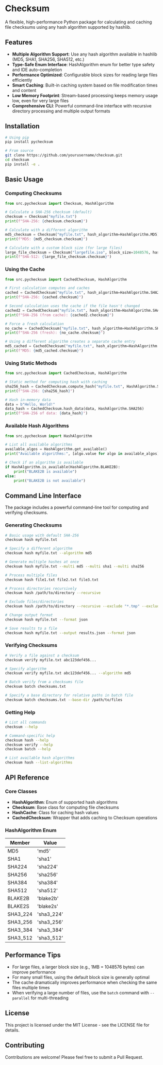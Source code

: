 # Checksum

A flexible, high-performance Python package for calculating and caching file checksums using any hash algorithm supported by hashlib.

## Features

- **Multiple Algorithm Support**: Use any hash algorithm available in hashlib (MD5, SHA1, SHA256, SHA512, etc.)
- **Type-Safe Enum Interface**: HashAlgorithm enum for better type safety and IDE auto-completion
- **Performance Optimized**: Configurable block sizes for reading large files efficiently
- **Smart Caching**: Built-in caching system based on file modification times and content
- **Low Memory Footprint**: Stream-based processing keeps memory usage low, even for very large files
- **Comprehensive CLI**: Powerful command-line interface with recursive directory processing and multiple output formats

## Installation

```bash
# Using pip
pip install pychecksum

# From source
git clone https://github.com/yourusername/checksum.git
cd checksum
pip install -e .
```

## Basic Usage

### Computing Checksums

```python
from src.pychecksum import Checksum, HashAlgorithm

# Calculate a SHA-256 checksum (default)
checksum = Checksum("myfile.txt")
print(f"SHA-256: {checksum.checksum}")

# Calculate with a different algorithm
md5_checksum = Checksum("myfile.txt", hash_algorithm=HashAlgorithm.MD5)
print(f"MD5: {md5_checksum.checksum}")

# Calculate with a custom block size (for large files)
large_file_checksum = Checksum("largefile.iso", block_size=1048576, hash_algorithm=HashAlgorithm.SHA512)
print(f"SHA-512: {large_file_checksum.checksum}")
```

### Using the Cache

```python
from src.pychecksum import CachedChecksum, HashAlgorithm

# First calculation computes and caches
cached = CachedChecksum("myfile.txt", hash_algorithm=HashAlgorithm.SHA256)
print(f"SHA-256: {cached.checksum}")

# Second calculation uses the cache if the file hasn't changed
cached2 = CachedChecksum("myfile.txt", hash_algorithm=HashAlgorithm.SHA256)
print(f"SHA-256 (from cache): {cached2.checksum}")

# Force a fresh calculation
no_cache = CachedChecksum("myfile.txt", hash_algorithm=HashAlgorithm.SHA256, use_cache=False)
print(f"SHA-256 (fresh): {no_cache.checksum}")

# Using a different algorithm creates a separate cache entry
md5_cached = CachedChecksum("myfile.txt", hash_algorithm=HashAlgorithm.MD5)
print(f"MD5: {md5_cached.checksum}")
```

### Using Static Methods

```python
from src.pychecksum import CachedChecksum, HashAlgorithm

# Static method for computing hash with caching
sha256_hash = CachedChecksum.compute_hash("myfile.txt", HashAlgorithm.SHA256)
print(f"SHA-256: {sha256_hash}")

# Hash in-memory data
data = b"Hello, World!"
data_hash = CachedChecksum.hash_data(data, HashAlgorithm.SHA256)
print(f"SHA-256 of data: {data_hash}")
```

### Available Hash Algorithms

```python
from src.pychecksum import HashAlgorithm

# List all available algorithms
available_algos = HashAlgorithm.get_available()
print("Available algorithms:", [algo.value for algo in available_algos])

# Check if an algorithm is available
if HashAlgorithm.is_available(HashAlgorithm.BLAKE2B):
    print("BLAKE2B is available")
else:
    print("BLAKE2B is not available")
```

## Command Line Interface

The package includes a powerful command-line tool for computing and verifying checksums.

### Generating Checksums

```bash
# Basic usage with default SHA-256
checksum hash myfile.txt

# Specify a different algorithm
checksum hash myfile.txt --algorithm md5

# Generate multiple hashes at once
checksum hash myfile.txt --multi md5 --multi sha1 --multi sha256

# Process multiple files
checksum hash file1.txt file2.txt file3.txt

# Process directories recursively
checksum hash /path/to/directory --recursive

# Exclude files/directories
checksum hash /path/to/directory --recursive --exclude "*.tmp" --exclude "*cache*"

# Change output format
checksum hash myfile.txt --format json

# Save results to a file
checksum hash myfile.txt --output results.json --format json
```

### Verifying Checksums

```bash
# Verify a file against a checksum
checksum verify myfile.txt abc123def456...

# Specify algorithm
checksum verify myfile.txt abc123def456... --algorithm md5

# Batch verify from a checksums file
checksum batch checksums.txt

# Specify a base directory for relative paths in batch file
checksum batch checksums.txt --base-dir /path/to/files
```

### Getting Help

```bash
# List all commands
checksum --help

# Command-specific help
checksum hash --help
checksum verify --help
checksum batch --help

# List available hash algorithms
checksum hash --list-algorithms
```

## API Reference

### Core Classes

- **HashAlgorithm**: Enum of supported hash algorithms
- **Checksum**: Base class for computing file checksums
- **HashCache**: Class for caching hash values
- **CachedChecksum**: Wrapper that adds caching to Checksum operations

### HashAlgorithm Enum

| Member   | Value     |
|----------|-----------|
| MD5      | 'md5'     |
| SHA1     | 'sha1'    |
| SHA224   | 'sha224'  |
| SHA256   | 'sha256'  |
| SHA384   | 'sha384'  |
| SHA512   | 'sha512'  |
| BLAKE2B  | 'blake2b' |
| BLAKE2S  | 'blake2s' |
| SHA3_224 | 'sha3_224'|
| SHA3_256 | 'sha3_256'|
| SHA3_384 | 'sha3_384'|
| SHA3_512 | 'sha3_512'|

## Performance Tips

- For large files, a larger block size (e.g., 1MB = 1048576 bytes) can improve performance
- For many small files, using the default block size is generally optimal
- The cache dramatically improves performance when checking the same files multiple times
- When verifying a large number of files, use the `batch` command with `--parallel` for multi-threading

## License

This project is licensed under the MIT License - see the LICENSE file for details.

## Contributing

Contributions are welcome! Please feel free to submit a Pull Request.